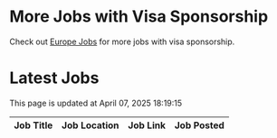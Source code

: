 # More Jobs with Visa Sponsorship

Check out [Europe Jobs](https://github.com/sureshparimi/europejobs#latest-jobs) for more jobs with visa sponsorship.

# Latest Jobs

This page is updated at April 07, 2025 18:19:15

| Job Title | Job Location | Job Link | Job Posted |
| --- | --- | --- | --- |
